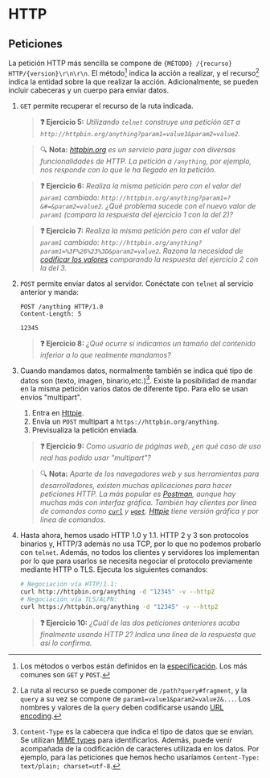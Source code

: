 # HTTP
## Peticiones

La petición HTTP más sencilla se compone de `{MÉTODO} /{recurso} HTTP/{version}\r\n\r\n`. El método[^1] indica la acción a realizar, y el recurso[^2] indica la entidad sobre la que realizar la acción. Adicionalmente, se pueden incluir cabeceras y un cuerpo para enviar datos.

1. `GET` permite recuperar el recurso de la ruta indicada. 

   > **❓ Ejercicio 5:** _Utilizando `telnet` construye una petición `GET` a `http://httpbin.org/anything?param1=value1&param2=value2`._

   > 🔍 **Nota:** _[httpbin.org](https://httpbin.org) es un servicio para jugar con diversas funcionalidades de HTTP. La petición a `/anything`, por ejemplo, nos responde con lo que le ha llegado en la petición._

   > **❓ Ejercicio 6:** _Realiza la misma petición pero con el valor del `param1` cambiado: `http://httpbin.org/anything?param1=?&#=&param2=value2`. ¿Qué problema sucede con el nuevo valor de `param1` (compara la respuesta del ejercicio 1 con la del 2)?_

   > **❓ Ejercicio 7:** _Realiza la misma petición pero con el valor del `param1` cambiado: `http://httpbin.org/anything?param1=%3F%26%23%3D&param2=value2`. Razona la necesidad de [codificar los valores](#2) comparando la respuesta del ejercicio 2 con la del 3._

1.  `POST` permite enviar datos al servidor. Conéctate con `telnet` al servicio anterior y manda:
    ```http
    POST /anything HTTP/1.0
    Content-Length: 5

    12345

    ```
    > **❓ Ejercicio 8:** _¿Qué ocurre si indicamos un tamaño del contenido inferior a lo que realmente mandamos?_

1. Cuando mandamos datos, normalmente también se indica qué tipo de datos son (texto, imagen, binario,etc.)[^3]. Existe la posibilidad de mandar en la misma petición varios datos de diferente tipo. Para ello se usan envíos "multipart". 
   1. Entra en [Httpie](https://httpie.io/app).
   2. Envía un `POST` multipart a `https://httpbin.org/anything`.
   3. Previsualiza la petición enviada.
   > **❓ Ejercicio 9:** _Como usuario de páginas web, ¿en qué caso de uso real has podido usar "multipart"?_

   > 🔍 **Nota:** _Aparte de los navegadores web y sus herramientas para desarrolladores, existen muchas aplicaciones para hacer peticiones HTTP. La más popular es [Postman](https://www.postman.com/), aunque hay muchas más con interfaz gráfica. También hay clientes por línea de comandos como [`curl`](https://curl.se/) y [`wget`](https://en.wikipedia.org/wiki/Wget). [Httpie](https://httpie.io/) tiene versión gráfica y por línea de comandos._

1. Hasta ahora, hemos usado HTTP 1.0 y 1.1. HTTP 2 y 3 son protocolos binarios y, HTTP/3 además no usa TCP, por lo que no podemos probarlo con `telnet`. Además, no todos los clientes y servidores los implementan por lo que para usarlos se necesita negociar el protocolo previamente mediante HTTP o TLS. Ejecuta los siguientes comandos:
   ```bash
   # Negociación vía HTTP/1.1:
   curl http://httpbin.org/anything -d "12345" -v --http2
   # Negociación vía TLS/ALPN:
   curl https://httpbin.org/anything -d "12345" -v --http2
   ```
   > **❓ Ejercicio 10:** _¿Cuál de las dos peticiones anteriores acaba finalmente usando HTTP 2? Indica una línea de la respuesta que así lo confirma._

[^1]: Los métodos o verbos están definidos en la [especificación](https://httpwg.org/specs/rfc9110.html#methods). Los más comunes son `GET` y `POST`.

[^2]: La ruta al recurso se puede componer de `/path?query#fragment`, y la `query` a su vez se compone de `param1=value1&param2=value2&...`. Los nombres y valores de la `query` deben codificarse usando [URL encoding](https://en.wikipedia.org/wiki/URL_encoding).

[^3]: `Content-Type` es la cabecera que indica el tipo de datos que se envían. Se utilizan [MIME types](https://developer.mozilla.org/en-US/docs/Web/HTTP/Basics_of_HTTP/MIME_types#important_mime_types_for_web_developers) para identificarlos. Además, puede venir acompañada de la codificación de caracteres utilizada en los datos. Por ejemplo, para las peticiones que hemos hecho usaríamos `Content-Type: text/plain; charset=utf-8`.